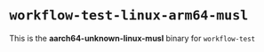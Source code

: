 # `workflow-test-linux-arm64-musl`

This is the **aarch64-unknown-linux-musl** binary for `workflow-test`

